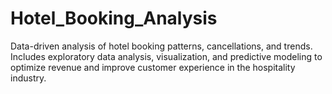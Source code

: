 # Hotel_Booking_Analysis
Data-driven analysis of hotel booking patterns, cancellations, and trends. Includes exploratory data analysis, visualization, and predictive modeling to optimize revenue and improve customer experience in the hospitality industry.

